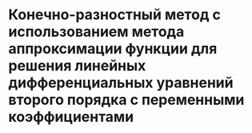 # Конечно-разностный метод с использованием метода аппроксимации функции для решения линейных дифференциальных уравнений второго порядка с переменными коэффициентами